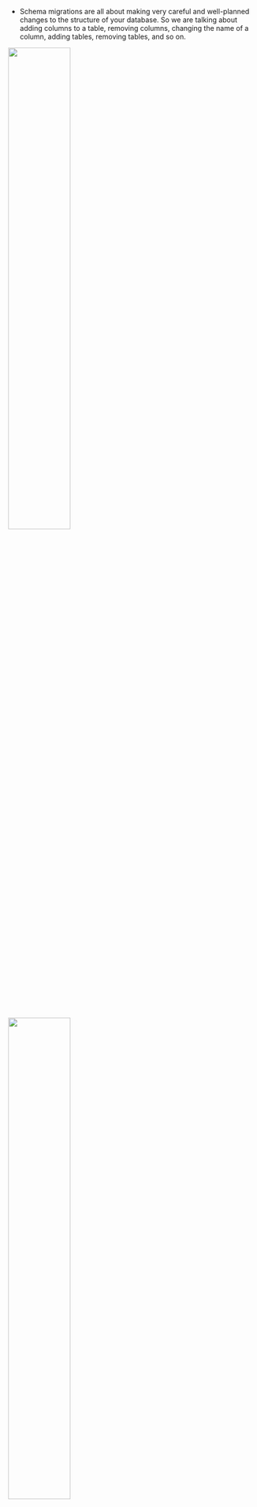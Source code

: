 - Schema migrations are all about making very careful and well-planned changes to the structure of your database. So we are talking about adding columns to a table, removing columns, changing the name of a column, adding tables, removing tables, and so on.

[<img src="./pictures/migration_issues_01.png" width="50%"/>](./pictures/migration_issues_01.png)

[<img src="./pictures/migration_issues_02.png" width="50%"/>](./pictures/migration_issues_02.png)

[<img src="./pictures/migration_issues_03.png" width="50%"/>](./pictures/migration_issues_03.png)

[<img src="./pictures/migration_issues_04.png" width="50%"/>](./pictures/migration_issues_04.png)

[<img src="./pictures/migration_issues_05.png" width="50%"/>](./pictures/migration_issues_05.png)

[<img src="./pictures/migration_issues_06.png" width="50%"/>](./pictures/migration_issues_06.png)

[<img src="./pictures/migration_issues_07.png" width="50%"/>](./pictures/migration_issues_07.png)

[<img src="./pictures/migration_issues_08.png" width="50%"/>](./pictures/migration_issues_08.png)

- Lesson number one was that whenever we change the structure of our database, we needed to make sure that we changed our clients, that we're connecting to that database at the same time. Big lesson number two was that whenever we were working with other engineers, we really need a way to tie the structure of our database to some specific version of our code.

-  we have been making changes to the structure of our database by opening up Pgadmin, accessing some database, and then writing out some command that changes the structure of our database. So in other words, all changes were made directly inside of Pgadmin.

- Moving forward, wherever possible, we're going to instead author something called a schema migration file.

- Schema Migration files are files that contain some amount of code that describe a very precise and very detailed change that we want to make to our database.

- So, for example, if we wanted to take our comments table and rename the contents column over to body, we are going to write out a schema migration file. That migration file is going to contain some code that says I want to rename contents over to body.

[<img src="./pictures/schema_migration_file.png" width="50%"/>](./pictures/schema_migration_file.png)

- Well, a migration file can be written in any programming language you want. This entire idea of schema migrations is not tied to any particular language. So you can author a migration file with Python, Java, JavaScript, cplusplus anything you want to write it with.

- In general, a schema migration file is going to contain two different sections. Inside of it, we refer to one section as up or upgrade, and the other we might refer to as down or rollback or downgrade. The up section will contain some SQL that is going to somehow advance or upgrade the structure or change the structure of our database. So in our example that we walk through in the last video, we might have an up section inside of migration file where we rename our contents column over to body.

- The down section is also going to contain some SQL that is going to exactly undo whatever the up command did. So if our up command renamed contents to body are down would do the exact opposite. We would rename body back to contents.

[<img src="./pictures/schema_migration_file_structure.png" width="50%"/>](./pictures/schema_migration_file_structure.png)

- Once we author a migration file, we then apply it to our database.

[<img src="./pictures/migration_file_apply.png" width="50%"/>](./pictures/migration_file_apply.png)

- So every migration file contains everything you need to make a change and undo a change.

- Any single project can have many different migration files inside of it.

- rather than opening up Pgadmin and writing out some SQL that would create some tables for you. You could instead create a migration file that describes setting up the initial structure of that database.

- Now, the very nice thing about migration files is that you can take a project with a bunch of migration files inside of it and hand it off to any brand new engineer working at your company.

- That brand new engineer could then run all the migration files and they would be guaranteed that they've got the most up to date, perfect and exact structure of the database.

- The other nice thing about migration files is that if you ever write a migration and then decide that it's not quite right, you could run the down migration tied to it. So you would undo that migration, make some change, fix everything up and then reapply the up.

[<img src="./pictures/migration_files_multiple.png" width="50%"/>](./pictures/migration_files_multiple.png)

- So in theory, this could shrink down that window of time where we have a differing version of our API and a different version of our database structure down to a very small period of time.

- Inside of any given code review request, we can say that we have some new version of some code that needs to be reviewed and we can pair it along with that.

-  A migration file that describes the exact changes to the structure that need to be made to our database in order to safely execute this new code. So then in theory, another engineer could take all the code for this code review request. They could apply the migration, which would give them the correct structure of the database to run this new version of the API. The other engineer could then evaluate and test all this code. And then finally, once they were complete with the review, that engineer could then revert this migration and that would take them back to the current structure of the database that would allow them to run whatever current code, base or version of the code or the version. The API is really out there.

[<img src="./pictures/code_review_request_01.png" width="50%"/>](./pictures/code_review_request_01.png)

[<img src="./pictures/code_review_request_02.png" width="50%"/>](./pictures/code_review_request_02.png)


# Libraries for creating/Running data schema migrations

[<img src="./pictures/data_migration_language_options.png" width="50%"/>](./pictures/data_migration_language_options.png)

# Project creating migration


[<img src="./pictures/create_migration_file_01.png" width="50%"/>](./pictures/create_migration_file_01.png)

[<img src="./pictures/create_migration_file_02.png" width="50%"/>](./pictures/create_migration_file_02.png)

[<img src="./pictures/create_migration_file_03.png" width="50%"/>](./pictures/create_migration_file_03.png)

[<img src="./pictures/create_migration_file_04.png" width="50%"/>](./pictures/create_migration_file_04.png)

- You'll see that there is a new migrations folder inside of here. And inside there is a file called Table comments. The number at the very start of this is a timestamp. So that is the time at which this migration was created.

- That timestamp is going to tell this migration library later on. So node migrate what order these different migrations should be executed in because we would want to make sure that we always run this migration file first. In other words, the migration file that actually creates the table before we ever try to run a migration that would try to change it in some way.

- Then inside this file we can see very easily that there is a function right here called up and a function called down.

- They are going to contain or produce some amount of SQL or run some command or do whatever to either advance the structure of our database in some way. And then down is going to contain some SQL or run some command or do whatever that is going to revert or do the exact opposite of whatever we did with up.

- you might have noticed that this argument pgm right here is essentially an object that we can use to create tables or change tables, add columns, all that kind of stuff. But we are not going to rely upon any kind of automatic migration generation or anything like that, anything to automate the process of making changes to our different tables. So instead, we going to write out pgm.SQL. We're then going to put in a multi-line string which in JavaScript we indicate with a set of backticks that is a character to the left of the one on your keyboard. And then we are going to write out some raw SQL inside of here that we want to execute.

- So again, we are not relying upon any kind of built in function that is going to create the table for us.


# Exceute the migration

- So to execute the migration, it's going to be a little bit different depending upon your operating system.

- You'll also notice that there is another table inside of here called Migrations. This table was created for you automatically by the Node migrate module. If you do a right click on there and then go to view data all the rows. You'll see that this table essentially just lists out the name of a migration that has been executed and when it was actually executed. So that table is used by many different migration frameworks or a table very similar to it, I should say, is used by many different migration frameworks just to keep track of what migrations have actually been executed and make sure that you don't run that same migration again.

- If you go and run the same command once again back at our terminal and try to do that same migration again. It'll just say, okay, there's no migrations to run because our module has detected that we already

- If for any reason we decided that this migration was not written correctly or if we did something wrong, or if we just don't want to have our database in this structure anymore, we could run the same exact command. But at the very end, instead of up, we will put in down. So down is going to undo the most recent migration.

- So we just dropped table comments.

- So now if we go back over to Pgadmin yet again and refresh tables, now the table is gone and we've only got migrations, which again just keeps track of which migrations we have actually executed. If you refresh that table now migrations, you'll see that there are no rows inside there and that indicates that we have not actually executed any migrations.

[<img src="./pictures/create_migration_file_01.png" width="50%"/>](./pictures/create_migration_file_01.png)

[<img src="./pictures/create_migration_file_02.png" width="50%"/>](./pictures/create_migration_file_02.png)

[<img src="./pictures/create_migration_file_03.png" width="50%"/>](./pictures/create_migration_file_03.png)

[<img src="./pictures/create_migration_file_04.png" width="50%"/>](./pictures/create_migration_file_04.png)

[<img src="./pictures/create_migration_file_041.png" width="50%"/>](./pictures/create_migration_file_041.png)

[<img src="./pictures/create_migration_file_05.png" width="50%"/>](./pictures/create_migration_file_05.png)

[<img src="./pictures/create_migration_file_06.png" width="50%"/>](./pictures/create_migration_file_06.png)

[<img src="./pictures/create_migration_file_07.png" width="50%"/>](./pictures/create_migration_file_07.png)

[<img src="./pictures/create_migration_file_08.png" width="50%"/>](./pictures/create_migration_file_08.png)

[<img src="./pictures/create_migration_file_09.png" width="50%"/>](./pictures/create_migration_file_09.png)

- After adding the second migration file we run the migration again then It looks like that created first the comments table for me and then went ahead and applied that renaming step.

- And when we do a down, it's only going to revert one step at a time.

[<img src="./pictures/post_migration.png" width="50%"/>](./pictures/post_migration.png)

[<img src="./pictures/post_migration_02.png" width="50%"/>](./pictures/post_migration_02.png)
